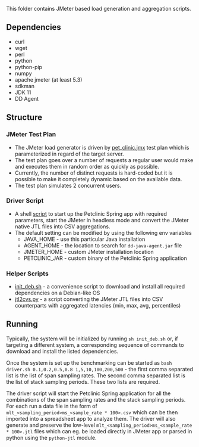 This folder contains JMeter based load generation and aggregation scripts.

## Dependencies
* curl
* wget
* perl
* python
* python-pip
* numpy
* apache jmeter (at least 5.3)
* sdkman
* JDK 11
* DD Agent

## Structure
### JMeter Test Plan
* The JMeter load generator is driven by [pet_clinic.jmx](pet_clinic.jmx) test plan which is 
parameterized in regard of the target server. 
* The test plan goes over a number of requests a regular user would make and executes them in random order as quickly as possible.
* Currently, the number of distinct requests is hard-coded but it is possible to make it completely dynamic based on the available data. 
* The test plan simulates 2 concurrent users.

### Driver Script
* A shell [script](driver.sh) to start up the Petclinic Spring app with required parameters, start
the JMeter in headless mode and convert the JMeter native JTL files into CSV aggregations.
* The default setting can be modified by using the following env variables
   * JAVA_HOME - use this particular Java installation
   * AGENT_HOME - the location to search for `dd-java-agent.jar` file
   * JMETER_HOME - custom JMeter installation location
   * PETCLINIC_JAR - custom binary of the Petclinic Spring application

### Helper Scripts
* [init_deb.sh](init_deb.sh) - a convenience script to download and install all required dependencies on a Debian-like OS
* [jtl2cvs.py](jtl2cvs.py) - a script converting the JMeter JTL files into CSV counterparts with aggregated latencies (min, max, avg, percentiles)

## Running
Typically, the system will be initialized by running `sh init_deb.sh` or, if targeting a different system,
a corresponding sequence of commands to download and install the listed dependencies.

Once the system is set up the benchmarking can be started as `bash driver.sh 0.1,0.2,0.5,0.8 1,5,10,100,200,500` - 
the first comma separated list is the list of span sampling rates. The second comma separated list is the list
of stack sampling periods. These two lists are required.

The driver script will start the Petclinic Spring application for all the combinations of the span sampling rates
and the stack sampling periods. For each run a data file in the form of `mlt_<sampling_period>ms_<sample_rate * 100>.csv` 
which can be then imported into a spreadsheet app to analyze them. The driver will also generate and
preserve the low-level `mlt_<sampling_period>ms_<sample_rate * 100>.jtl` files which can eg. be loaded
directly in JMeter app or parsed in python using the `python-jtl` module.
